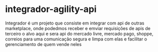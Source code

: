 # integrador-agility-api
Integrador é um projeto que consiste em  integrar com api de outras marketplace, onde podedmos receber e emviar requisições de apis de terceiro o alvo aqui e sera api do mercado livre, mercado pago, shoppe, correios para uma comunicação segura e limpa com elas e facilitar o gerenciamento de quem vende neles
